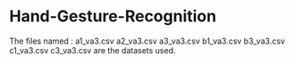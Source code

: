 # Hand-Gesture-Recognition

The files named :
a1_va3.csv
a2_va3.csv
a3_va3.csv
b1_va3.csv
b3_va3.csv
c1_va3.csv
c3_va3.csv
are the datasets used.
